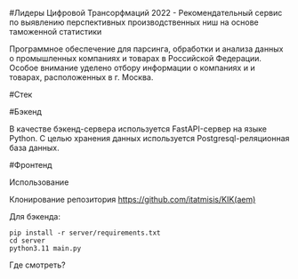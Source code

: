 #Лидеры Цифровой Трансорфмаций 2022 - Рекомендательный сервис по выявлению 
перспективных производственных ниш 
на основе таможенной статистики

Программное обеспечение для парсинга, обработки и анализа данных о промышленных компаниях и товарах в Российской Федерации. Особое внимание уделено отбору информации о компаниях и и товарах, расположенных в г. Москва.

#Стек

#Бэкенд

В качестве бэкенд-сервера используется FastAPI-сервер на языке Python. С целью хранения данных используется Postgresql-реляционная база данных.

#Фронтенд

Использование

Клонирование репозитория
https://github.com/itatmisis/KIK(aem)

Для бэкенда:
```
pip install -r server/requirements.txt 
cd server 
python3.11 main.py
```

Где смотреть?


